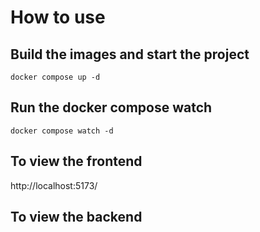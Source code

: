 # How to use

## Build the images and start the project 
```
docker compose up -d
```

## Run the docker compose watch 
```
docker compose watch -d
```

## To view the frontend 

http://localhost:5173/ 

## To view the backend 